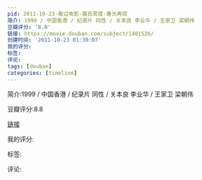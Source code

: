 ```yaml
---
pid: 2011-10-23-看过电影-摄氏零度·春光再现
简介: 1999 / 中国香港 / 纪录片 同性 / 关本良 李业华 / 王家卫 梁朝伟
豆瓣评分: '8.8'
链接: https://movie.douban.com/subject/1401526/
创建时间: '2011-10-23 01:30:07'
我的评分:
标签:
评论:
tags: [douban]
categories: [timeline]
---
```

简介:1999 / 中国香港 / 纪录片 同性 / 关本良 李业华 / 王家卫 梁朝伟

豆瓣评分:8.8

[链接](https://movie.douban.com/subject/1401526/)

我的评分:

标签:

评论:

